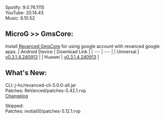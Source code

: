 Spotify: 9.0.76.1115  
YouTube: 20.14.43  
Music: 8.10.52  

## MicroG >> GmsCore:
Install [Revanced GmsCore](https://github.com/ReVanced/GmsCore/releases/latest) for using google account with revanced google apps.
| Android Device | Download Link                      |
| ---            | ---                                |
| Universal      | [v0.3.1.4.240913](https://github.com/ReVanced/GmsCore/releases/download/v0.3.1.4.240913/app.revanced.android.gms-240913008-signed.apk) |
| Huawei         | [v0.3.1.4.240913](https://github.com/ReVanced/GmsCore/releases/download/v0.3.1.4.240913/app.revanced.android.gms-240913008-hw-signed.apk)    |  

## What's New:  
CLI: j-hc/revanced-cli-5.0.0-all.jar  
Patches: ReVanced/patches-5.42.1.rvp  
[Changelog](https://github.com/ReVanced/revanced-patches/releases/tag/v5.42.1)  

Skipped:  
Patches: inotia00/patches-5.12.1.rvp    
